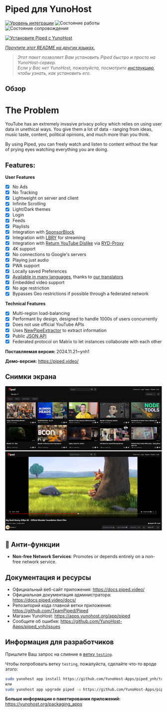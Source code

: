 <!--
Важно: этот README был автоматически сгенерирован <https://github.com/YunoHost/apps/tree/master/tools/readme_generator>
Он НЕ ДОЛЖЕН редактироваться вручную.
-->

# Piped для YunoHost

[![Уровень интеграции](https://apps.yunohost.org/badge/integration/piped)](https://ci-apps.yunohost.org/ci/apps/piped/)
![Состояние работы](https://apps.yunohost.org/badge/state/piped)
![Состояние сопровождения](https://apps.yunohost.org/badge/maintained/piped)

[![Установите Piped с YunoHost](https://install-app.yunohost.org/install-with-yunohost.svg)](https://install-app.yunohost.org/?app=piped)

*[Прочтите этот README на других языках.](./ALL_README.md)*

> *Этот пакет позволяет Вам установить Piped быстро и просто на YunoHost-сервер.*  
> *Если у Вас нет YunoHost, пожалуйста, посмотрите [инструкцию](https://yunohost.org/install), чтобы узнать, как установить его.*

## Обзор

# The Problem

YouTube has an extremely invasive privacy policy which relies on using user data in unethical ways. You give them a lot of data - ranging from ideas, music taste, content, political opinions, and much more than you think.

By using Piped, you can freely watch and listen to content without the fear of prying eyes watching everything you are doing.

## Features:

**User Features**

-   [x] No Ads
-   [x] No Tracking
-   [x] Lightweight on server and client
-   [x] Infinite Scrolling
-   [x] Light/Dark themes
-   [x] Login
-   [x] Feeds
-   [x] Playlists
-   [x] Integration with [SponsorBlock](https://github.com/ajayyy/SponsorBlock)
-   [x] Integration with [LBRY](https://lbry.com/) for streaming
-   [x] Integration with [Return YouTube Dislike](https://returnyoutubedislike.com/) via [RYD-Proxy](https://github.com/TeamPiped/RYD-Proxy)
-   [x] 4K support
-   [x] No connections to Google's servers
-   [x] Playing just audio
-   [x] PWA support
-   [x] Locally saved Preferences
-   [x] [Available in many languages](src/locales), thanks to [our translators](https://hosted.weblate.org/projects/piped/frontend/)
-   [x] Embedded video support
-   [x] No age restriction
-   [x] Bypasses Geo restrictions if possible through a federated network

**Technical Features**

-   [x] Multi-region load-balancing
-   [x] Performant by design, designed to handle 1000s of users concurrently
-   [x] Does not use official YouTube APIs
-   [x] Uses [NewPipeExtractor](https://github.com/TeamNewPipe/NewPipeExtractor) to extract information
-   [x] Public [JSON API](https://docs.piped.video/docs/api-documentation/)
-   [x] Federated protocol on Matrix to let instances collaborate with each other

**Поставляемая версия:** 2024.11.21~ynh1

**Демо-версия:** <https://piped.video/>

## Снимки экрана

![Снимок экрана Piped](./doc/screenshots/channel.png)
![Снимок экрана Piped](./doc/screenshots/player.png)

## :red_circle: Анти-функции

- **Non-free Network Services**: Promotes or depends entirely on a non-free network service.

## Документация и ресурсы

- Официальный веб-сайт приложения: <https://docs.piped.video/>
- Официальная документация администратора: <https://docs.piped.video/docs/>
- Репозиторий кода главной ветки приложения: <https://github.com/TeamPiped/Piped>
- Магазин YunoHost: <https://apps.yunohost.org/app/piped>
- Сообщите об ошибке: <https://github.com/YunoHost-Apps/piped_ynh/issues>

## Информация для разработчиков

Пришлите Ваш запрос на слияние в [ветку `testing`](https://github.com/YunoHost-Apps/piped_ynh/tree/testing).

Чтобы попробовать ветку `testing`, пожалуйста, сделайте что-то вроде этого:

```bash
sudo yunohost app install https://github.com/YunoHost-Apps/piped_ynh/tree/testing --debug
или
sudo yunohost app upgrade piped -u https://github.com/YunoHost-Apps/piped_ynh/tree/testing --debug
```

**Больше информации о пакетировании приложений:** <https://yunohost.org/packaging_apps>
